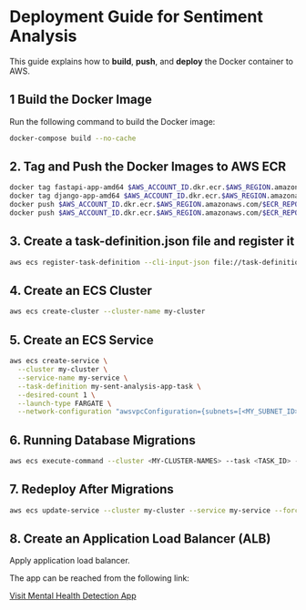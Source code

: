 #  Deployment Guide for Sentiment Analysis
This guide explains how to **build**, **push**, and **deploy** the Docker container to AWS.

## 1️ Build the Docker Image
Run the following command to build the Docker image:

```sh
docker-compose build --no-cache
```
## 2️. Tag and Push the Docker Images to AWS ECR
```sh
docker tag fastapi-app-amd64 $AWS_ACCOUNT_ID.dkr.ecr.$AWS_REGION.amazonaws.com/$ECR_REPO_NAME1:amd64
docker tag django-app-amd64 $AWS_ACCOUNT_ID.dkr.ecr.$AWS_REGION.amazonaws.com/$ECR_REPO_NAME2:amd64
docker push $AWS_ACCOUNT_ID.dkr.ecr.$AWS_REGION.amazonaws.com/$ECR_REPO_NAME1:amd64
docker push $AWS_ACCOUNT_ID.dkr.ecr.$AWS_REGION.amazonaws.com/$ECR_REPO_NAME2:amd64
```
## 3. Create a task-definition.json file and register it
```sh
aws ecs register-task-definition --cli-input-json file://task-definition.json
```
## 4. Create an ECS Cluster
```sh
aws ecs create-cluster --cluster-name my-cluster
```
## 5. Create an ECS Service
```sh
aws ecs create-service \
  --cluster my-cluster \
  --service-name my-service \
  --task-definition my-sent-analysis-app-task \
  --desired-count 1 \
  --launch-type FARGATE \
  --network-configuration "awsvpcConfiguration={subnets=[<MY_SUBNET_ID>],securityGroups=[<MY_SECURITY_GROUP_ID>],assignPublicIp=ENABLED}"
```
## 6. Running Database Migrations
```sh
aws ecs execute-command --cluster <MY-CLUSTER-NAMES> --task <TASK_ID> --container django-app --command "python manage.py migrate" --interactive
```
## 7. Redeploy After Migrations 
```sh
aws ecs update-service --cluster my-cluster --service my-service --force-new-deployment
```
## 8. Create an Application Load Balancer (ALB)
Apply application load balancer.

The app can be reached from the following link:

[Visit Mental Health Detection App](http://my-ALB-1071292174.us-east-2.elb.amazonaws.com/predict)







